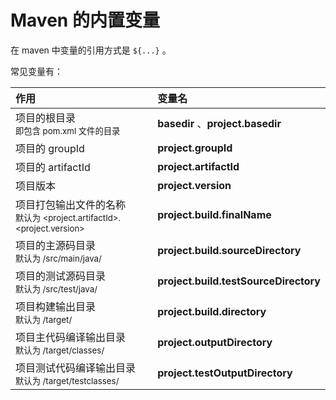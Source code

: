 # Maven 的内置变量

在 maven 中变量的引用方式是 `${...}` 。

常见变量有：

| 作用 | 变量名 |
| :- | :- |
| 项目的根目录<br><small>即包含 pom.xml 文件的目录</small>  | **basedir** 、**project.basedir** |
| 项目的 groupId | **project.groupId** |
| 项目的 artifactId | **project.artifactId**  |
| 项目版本 | **project.version** |
| 项目打包输出文件的名称<br><small>默认为 \<project.artifactId>.\<project.version></small> | **project.build.finalName** |
| 项目的主源码目录<br><small>默认为 /src/main/java/</small> | **project.build.sourceDirectory** |
| 项目的测试源码目录<br><small>默认为 /src/test/java/ </small> | **project.build.testSourceDirectory** |
| 项目构建输出目录<br><small>默认为 /target/</small> | **project.build.directory** |
| 项目主代码编译输出目录<br><small>默认为 /target/classes/</small> | **project.outputDirectory** |
| 项目测试代码编译输出目录<br><small>默认为 /target/testclasses/</small> | **project.testOutputDirectory** |


 
